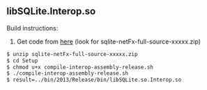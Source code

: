 ## libSQLite.Interop.so

Build instructions:

1. Get code from [here](https://system.data.sqlite.org/index.html/doc/trunk/www/downloads.wiki) (look for sqlite-netFx-full-source-xxxxx.zip)

```sh
$ unzip sqlite-netFx-full-source-xxxxx.zip
$ cd Setup
$ chmod u+x compile-interop-assembly-release.sh
$ ./compile-interop-assembly-release.sh
$ result=../bin/2013/Release/bin/libSQLite.so.Interop.so
```